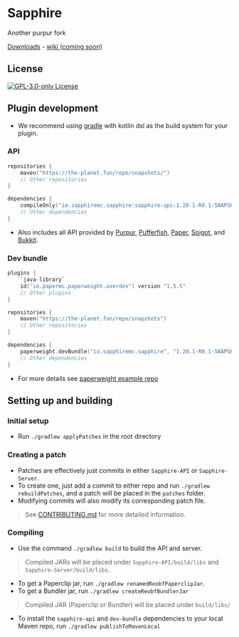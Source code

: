 [downloads]: https://github.com/SapphireMC/Sapphire/releases/
[wiki]: https://github.com/SapphireMC/Sapphire/wiki/

# Sapphire

Another purpur fork

[Downloads][downloads] - [wiki (coming soon)][wiki]

## License
[![GPL-3.0-only License](https://img.shields.io/github/license/SapphireMC/Sapphire?&logo=github)](LICENSE)

## Plugin development

- We recommend using [gradle](https://gradle.org) with kotlin dsl as the build system for your plugin.

### API

```kotlin
repositories {
    maven("https://the-planet.fun/repo/snapshots/")
    // Other repositories
}
```
```kotlin
dependencies {
    compileOnly("io.sapphiremc.sapphire:sapphire-api:1.20.1-R0.1-SNAPSHOT")
    // Other dependencies
}
```

- Also includes all API provided by
  [Purpur](https://github.com/PurpurMC/Purpur),
  [Pufferfish](https://github.com/pufferfish-gg/Pufferfish),
  [Paper](https://github.com/PaperMC/Paper),
  [Spigot](https://hub.spigotmc.org/stash/projects/SPIGOT/repos/spigot), and
  [Bukkit](https://hub.spigotmc.org/stash/projects/SPIGOT/repos/bukkit).

### Dev bundle

```kotlin
plugins {
    `java-library`
    id("io.papermc.paperweight.userdev") version "1.5.5"
    // Other plugins
}
```
```kotlin
repositories {
    maven("https://the-planet.fun/repo/snapshots")
    // Other repositories
}
```
```kotlin
dependencies {
    paperweight.devBundle("io.sapphiremc.sapphire", "1.20.1-R0.1-SNAPSHOT")
    // Other dependencies
}
```

- For more details see [paperweight example repo](https://github.com/PaperMC/paperweight-test-plugin)

## Setting up and building

### Initial setup
- Run `./gradlew applyPatches` in the root directory

### Creating a patch
- Patches are effectively just commits in either `Sapphire-API` or `Sapphire-Server`.
- To create one, just add a commit to either repo and run `./gradlew rebuildPatches`, and a patch will be placed in the `patches` folder.
- Modifying commits will also modify its corresponding patch file.

> See [CONTRIBUTING.md](CONTRIBUTING.md) for more detailed information.

### Compiling
- Use the command `./gradlew build` to build the API and server.
> Compiled JARs will be placed under `Sapphire-API/build/libs` and `Sapphire-Server/build/libs`.

- To get a Paperclip jar, run `./gradlew renamedReobfPaperclipJar`.
- To get a Bundler jar, run `./gradlew createReobfBundlerJar`
>Compiled JAR (Paperclip or Bundler) will be placed under `build/libs/`

- To install the `sapphire-api` and `dev-bundle` dependencies to your local Maven repo, run `./gradlew publishToMavenLocal`
